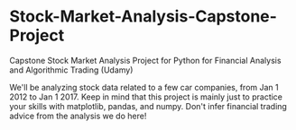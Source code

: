 # Stock-Market-Analysis-Capstone-Project

Capstone Stock Market Analysis Project for Python for Financial Analysis and Algorithmic Trading (Udamy)

We'll be analyzing stock data related to a few car companies, from Jan 1 2012 to Jan 1 2017. Keep in mind that this project is mainly just to practice your skills with matplotlib, pandas, and numpy. Don't infer financial trading advice from the analysis we do here!
